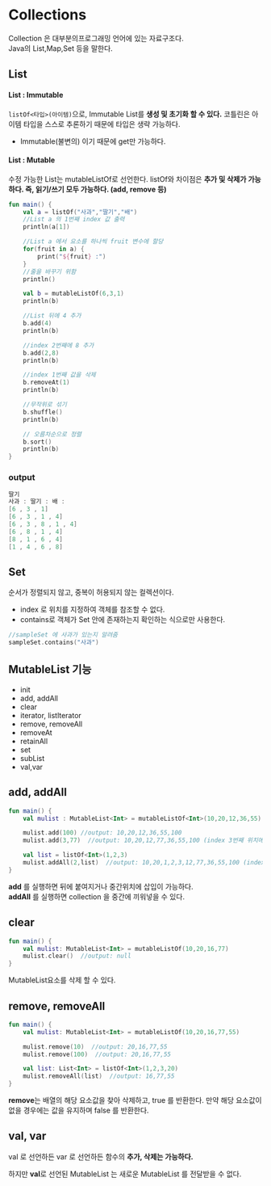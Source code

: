 # Collections
Collection 은 대부분의프로그래밍 언어에 있는 자료구조다.   
Java의 List,Map,Set 등을 말한다.

## List

#### List : Immutable
```listOf<타입>(아이템)```으로, Immutable List를 <b>생성 및 초기화 할 수 있다.</b> 코틀린은 아이템 타입을 스스로 추론하기 때문에 타입은 생략 가능하다.
- Immutable(불변의) 이기 때문에 get만 가능하다.

#### List : Mutable
수정 가능한 List는 mutableListOf로 선언한다. listOf와 차이점은 <b>추가 및 삭제가 가능하다. 즉, 읽기/쓰기 모두 가능하다. (add, remove 등)</b>

```kotlin
fun main() {
    val a = listOf("사과","딸기","배")
    //List a 의 1번째 index 값 출력
    println(a[1])

    //List a 에서 요소를 하나씩 fruit 변수에 할당
    for(fruit in a) {
        print("${fruit} :")
    }
    //줄을 바꾸기 위함
    println()

    val b = mutableListOf(6,3,1)
    println(b)

    //List 뒤에 4 추가
    b.add(4)
    println(b)

    //index 2번째에 8 추가
    b.add(2,8)
    println(b)

    //index 1번째 값을 삭제
    b.removeAt(1)
    println(b)

    //무작위로 섞기
    b.shuffle()
    println(b)

    // 오름차순으로 정렬
    b.sort()
    println(b)
}
```
### output
```kotlin
딸기
사과 : 딸기 : 배 :
[6 , 3 , 1]
[6 , 3 , 1 , 4]
[6 , 3 , 8 , 1 , 4]
[6 , 8 , 1 , 4]
[8 , 1 , 6 , 4]
[1 , 4 , 6 , 8]
```

## Set
순서가 정렬되지 않고, 중복이 허용되지 않는 컬렉션이다.

- index 로 위치를 지정하여 객체를 참조할 수 없다.
- contains로 객체가 Set 안에 존재하는지 확인하는 식으로만 사용한다.
```kotlin
//sampleSet 에 사과가 있는지 알려줌
sampleSet.contains("사과")
```



## MutableList 기능
- init
- add, addAll
- clear
- iterator, listlterator
- remove, removeAll
- removeAt
- retainAll
- set
- subList
- val,var

## add, addAll
```kotlin
fun main() {
    val mulist : MutableList<Int> = mutableListOf<Int>(10,20,12,36,55)

    mulist.add(100) //output: 10,20,12,36,55,100
    mulist.add(3,77)  //output: 10,20,12,77,36,55,100 (index 3번째 위치에 77 값을 넣는다.)

    val list = listOf<Int>(1,2,3)
    mulist.addAll(2,list)  //output: 10,20,1,2,3,12,77,36,55,100 (index 2번째 위치에 list에 값을 넣는다.)
}
```
<b>add</b> 를 실행하면 뒤에 붙여지거나 중간위치에 삽입이 가능하다.   
<b>addAll</b> 를 실행하면 collection 을 중간에 끼워넣을 수 있다.

## clear

```kotlin
fun main() {
    val mulist: MutableList<Int> = mutableListOf(10,20,16,77)
    mulist.clear()  //output: null
}
```
MutableList요소를 삭제 할 수 있다.

## remove, removeAll

```kotlin
fun main() {
    val mulist: MutableList<Int> = mutableListOf(10,20,16,77,55)

    mulist.remove(10)  //output: 20,16,77,55
    mulist.remove(100)  //output: 20,16,77,55

    val list: List<Int> = listOf<Int>(1,2,3,20)
    mulist.removeAll(list)  //output: 16,77,55
}
```
<b>remove</b>는 배열의 해당 요소값을 찾아 삭제하고, true 를 반환한다.
만약 해당 요소값이 없을 경우에는 값을 유지하며 false 를 반환한다.

## val, var
val 로 선언하든 var 로 선언하든 함수의 <b>추가, 삭제는 가능하다.</b>

하지만 <b>val</b>로 선언된 MutableList 는 새로운 MutableList 를 전달받을 수 없다.



